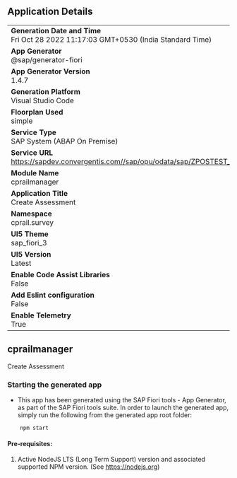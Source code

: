 ## Application Details
|               |
| ------------- |
|**Generation Date and Time**<br>Fri Oct 28 2022 11:17:03 GMT+0530 (India Standard Time)|
|**App Generator**<br>@sap/generator-fiori|
|**App Generator Version**<br>1.4.7|
|**Generation Platform**<br>Visual Studio Code|
|**Floorplan Used**<br>simple|
|**Service Type**<br>SAP System (ABAP On Premise)|
|**Service URL**<br>https://sapdev.convergentis.com//sap/opu/odata/sap/ZPOSTEST_SRV
|**Module Name**<br>cprailmanager|
|**Application Title**<br>Create Assessment|
|**Namespace**<br>cprail.survey|
|**UI5 Theme**<br>sap_fiori_3|
|**UI5 Version**<br>Latest|
|**Enable Code Assist Libraries**<br>False|
|**Add Eslint configuration**<br>False|
|**Enable Telemetry**<br>True|

## cprailmanager

Create Assessment

### Starting the generated app

-   This app has been generated using the SAP Fiori tools - App Generator, as part of the SAP Fiori tools suite.  In order to launch the generated app, simply run the following from the generated app root folder:

```
    npm start
```

#### Pre-requisites:

1. Active NodeJS LTS (Long Term Support) version and associated supported NPM version.  (See https://nodejs.org)



